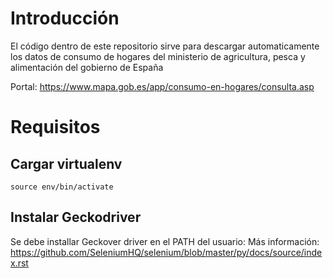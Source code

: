 # Introducción

El código dentro de este repositorio sirve para descargar automaticamente
los datos de consumo de hogares del ministerio de agricultura, pesca y
alimentación del gobierno de España

Portal: https://www.mapa.gob.es/app/consumo-en-hogares/consulta.asp

# Requisitos

## Cargar virtualenv
```
source env/bin/activate
```

## Instalar Geckodriver

Se debe installar Geckover driver en el PATH del usuario:
Más información:
  https://github.com/SeleniumHQ/selenium/blob/master/py/docs/source/index.rst

